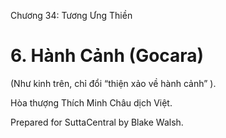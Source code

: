  

Chương 34: Tương Ưng Thiền

# 6\. Hành Cảnh (Gocara)

(Như kinh trên, chỉ đổi “thiện xảo về hành cảnh” ).

Hòa thượng Thích Minh Châu dịch Việt.

Prepared for SuttaCentral by Blake Walsh.